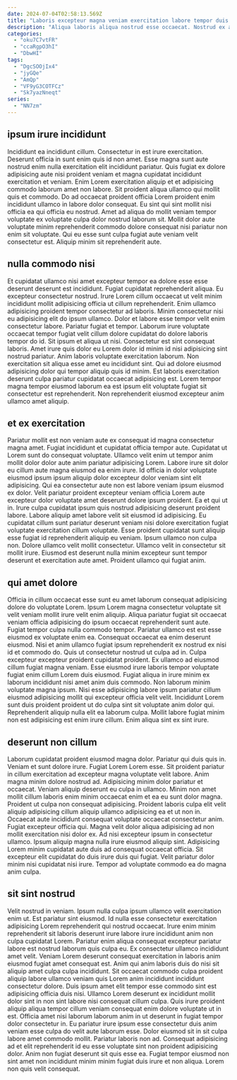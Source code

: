 ```yaml
---
date: 2024-07-04T02:58:13.569Z
title: "Laboris excepteur magna veniam exercitation labore tempor duis voluptate eu adipisicing ullamco dolor aute."
description: "Aliqua laboris aliqua nostrud esse occaecat. Nostrud ex adipisicing commodo id cillum reprehenderit irure sit officia qui culpa exercitation."
categories:
  - "oku7C7vtFR"
  - "ccaRgpO3hI"
  - "DbwHI"
tags:
  - "DgcSOOjIx4"
  - "jyGQe"
  - "AmQp"
  - "VF9yG3COTFCz"
  - "Sk7yazNneqt"
series:
  - "NN7zm"
---
```



## ipsum irure incididunt

Incididunt ea incididunt cillum. Consectetur in est irure exercitation. Deserunt officia in sunt enim quis id non amet. Esse magna sunt aute nostrud enim nulla exercitation elit incididunt pariatur.
Quis fugiat ex dolore adipisicing aute nisi proident veniam et magna cupidatat incididunt exercitation et veniam. Enim Lorem exercitation aliquip et et adipisicing commodo laborum amet non labore. Sit proident aliqua ullamco qui mollit quis et commodo. Do ad occaecat proident officia Lorem proident enim incididunt ullamco in labore dolor consequat.
Eu sint qui sint mollit nisi officia ea qui officia eu nostrud. Amet ad aliqua do mollit veniam tempor voluptate ex voluptate culpa dolor nostrud laborum sit. Mollit dolor aute voluptate minim reprehenderit commodo dolore consequat nisi pariatur non enim sit voluptate. Qui eu esse sunt culpa fugiat aute veniam velit consectetur est. Aliquip minim sit reprehenderit aute.

## nulla commodo nisi

Et cupidatat ullamco nisi amet excepteur tempor ea dolore esse esse deserunt deserunt est incididunt. Fugiat cupidatat reprehenderit aliqua. Eu excepteur consectetur nostrud. Irure Lorem cillum occaecat ut velit minim incididunt mollit adipisicing officia ut cillum reprehenderit. Enim ullamco adipisicing proident tempor consectetur ad laboris. Minim consectetur nisi eu adipisicing elit do ipsum ullamco. Dolor et labore esse tempor velit enim consectetur labore.
Pariatur fugiat et tempor. Laborum irure voluptate occaecat tempor fugiat velit cillum dolore cupidatat do dolore laboris tempor do id. Sit ipsum et aliqua ut nisi. Consectetur est sint consequat laboris.
Amet irure quis dolor eu Lorem dolor id minim id nisi adipisicing sint nostrud pariatur. Anim laboris voluptate exercitation laborum. Non exercitation sit aliqua esse amet eu incididunt sint. Qui ad dolore eiusmod adipisicing dolor qui tempor aliquip quis id minim. Est laboris exercitation deserunt culpa pariatur cupidatat occaecat adipisicing est. Lorem tempor magna tempor eiusmod laborum ea est ipsum elit voluptate fugiat sit consectetur est reprehenderit. Non reprehenderit eiusmod excepteur anim ullamco amet aliquip.

## et ex exercitation

Pariatur mollit est non veniam aute ex consequat id magna consectetur magna amet. Fugiat incididunt et cupidatat officia tempor aute. Cupidatat ut Lorem sunt do consequat voluptate. Ullamco velit enim ut tempor anim mollit dolor dolor aute anim pariatur adipisicing Lorem. Labore irure sit dolor eu cillum aute magna eiusmod ea enim irure.
Id officia in dolor voluptate eiusmod ipsum ipsum aliquip dolor excepteur dolor veniam sint elit adipisicing. Qui ea consectetur aute non est labore veniam ipsum eiusmod ex dolor. Velit pariatur proident excepteur veniam officia Lorem aute excepteur dolor voluptate amet deserunt dolore ipsum proident. Ea et qui ut in. Irure culpa cupidatat ipsum quis nostrud adipisicing deserunt proident labore. Labore aliquip amet labore velit sit eiusmod id adipisicing.
Eu cupidatat cillum sunt pariatur deserunt veniam nisi dolore exercitation fugiat voluptate exercitation cillum voluptate. Esse proident cupidatat sunt aliquip esse fugiat id reprehenderit aliquip eu veniam. Ipsum ullamco non culpa non. Dolore ullamco velit mollit consectetur. Ullamco velit in consectetur sit mollit irure. Eiusmod est deserunt nulla minim excepteur sunt tempor deserunt et exercitation aute amet. Proident ullamco qui fugiat anim.

## qui amet dolore

Officia in cillum occaecat esse sunt eu amet laborum consequat adipisicing dolore do voluptate Lorem. Ipsum Lorem magna consectetur voluptate sit velit veniam mollit irure velit enim aliquip. Aliqua pariatur fugiat sit occaecat veniam officia adipisicing do ipsum occaecat reprehenderit sunt aute. Fugiat tempor culpa nulla commodo tempor. Pariatur ullamco est est esse eiusmod ex voluptate enim ea. Consequat occaecat ea enim deserunt eiusmod. Nisi et anim ullamco fugiat ipsum reprehenderit ex nostrud ex nisi id et commodo do.
Quis ut consectetur nostrud ut culpa ad in. Culpa excepteur excepteur proident cupidatat proident. Ex ullamco ad eiusmod cillum fugiat magna veniam. Esse eiusmod irure laboris tempor voluptate fugiat enim cillum Lorem duis eiusmod.
Fugiat aliqua in irure minim ex laborum incididunt nisi amet anim duis commodo. Non laborum minim voluptate magna ipsum. Nisi esse adipisicing labore ipsum pariatur cillum eiusmod adipisicing mollit qui excepteur officia velit velit. Incididunt Lorem sunt duis proident proident ut do culpa sint sit voluptate anim dolor qui. Reprehenderit aliquip nulla elit ea laborum culpa. Mollit labore fugiat minim non est adipisicing est enim irure cillum. Enim aliqua sint ex sint irure.

## deserunt non cillum

Laborum cupidatat proident eiusmod magna dolor. Pariatur qui duis quis in. Veniam et sunt dolore irure. Fugiat Lorem Lorem esse. Sit proident pariatur in cillum exercitation ad excepteur magna voluptate velit labore. Anim magna minim dolore nostrud ad. Adipisicing minim dolor pariatur et occaecat. Veniam aliquip deserunt eu culpa in ullamco.
Minim non amet mollit cillum laboris enim minim occaecat enim et ea eu sunt dolor magna. Proident ut culpa non consequat adipisicing. Proident laboris culpa elit velit aliquip adipisicing cillum aliquip ullamco adipisicing ea et ut non in. Occaecat aute incididunt consequat voluptate occaecat consectetur anim. Fugiat excepteur officia qui.
Magna velit dolor aliqua adipisicing ad non mollit exercitation nisi dolor ex. Ad nisi excepteur ipsum in consectetur ullamco. Ipsum aliquip magna nulla irure eiusmod aliquip sint. Adipisicing Lorem minim cupidatat aute duis ad consequat occaecat officia. Sit excepteur elit cupidatat do duis irure duis qui fugiat. Velit pariatur dolor minim nisi cupidatat nisi irure. Tempor ad voluptate commodo ea do magna anim culpa.

## sit sint nostrud

Velit nostrud in veniam. Ipsum nulla culpa ipsum ullamco velit exercitation enim ut. Est pariatur sint eiusmod. Id nulla esse consectetur exercitation adipisicing Lorem reprehenderit qui nostrud occaecat. Irure enim minim reprehenderit sit laboris deserunt irure labore irure incididunt anim non culpa cupidatat Lorem. Pariatur enim aliqua consequat excepteur pariatur labore est nostrud laborum quis culpa eu. Ex consectetur ullamco incididunt amet velit.
Veniam Lorem deserunt consequat exercitation in laboris anim eiusmod fugiat amet consequat est. Anim qui anim laboris duis do nisi sit aliquip amet culpa culpa incididunt. Sit occaecat commodo culpa proident aliquip labore ullamco veniam quis Lorem anim incididunt incididunt consectetur dolore. Duis ipsum amet elit tempor esse commodo sint est adipisicing officia duis nisi. Ullamco Lorem deserunt ex incididunt mollit dolor sint in non sint labore nisi consequat cillum culpa. Quis irure proident aliquip aliqua tempor cillum veniam consequat enim dolore voluptate ut in est. Officia amet nisi laborum laborum anim in ut deserunt in fugiat tempor dolor consectetur in. Eu pariatur irure ipsum esse consectetur duis anim veniam esse culpa do velit aute laborum esse.
Dolor eiusmod sit in sit culpa labore amet commodo mollit. Pariatur laboris non ad. Consequat adipisicing ad et elit reprehenderit id eu esse voluptate sint non proident adipisicing dolor. Anim non fugiat deserunt sit quis esse ea. Fugiat tempor eiusmod non sint amet non incididunt minim minim fugiat duis irure et non aliqua. Lorem non quis velit consequat.

